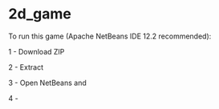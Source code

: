 # 2d_game

To run this game (Apache NetBeans IDE 12.2 recommended):

1 - Download ZIP

2 - Extract

3 - Open NetBeans and 

4 - 
